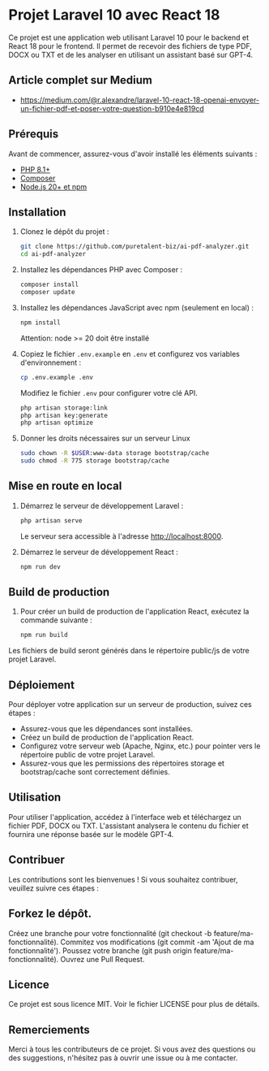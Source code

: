 # Projet Laravel 10 avec React 18

Ce projet est une application web utilisant Laravel 10 pour le backend et React 18 pour le frontend. Il permet de recevoir des fichiers de type PDF, DOCX ou TXT et de les analyser en utilisant un assistant basé sur GPT-4.

## Article complet sur Medium
- <a href="https://medium.com/@r.alexandre/laravel-10-react-18-openai-envoyer-un-fichier-pdf-et-poser-votre-question-b910e4e819cd" targe="_blank">https://medium.com/@r.alexandre/laravel-10-react-18-openai-envoyer-un-fichier-pdf-et-poser-votre-question-b910e4e819cd</a>

## Prérequis

Avant de commencer, assurez-vous d'avoir installé les éléments suivants :

- [PHP 8.1+](https://www.php.net/downloads)
- [Composer](https://getcomposer.org/download/)
- [Node.js 20+ et npm](https://nodejs.org/en/download/)

## Installation

1. Clonez le dépôt du projet :

    ```bash
    git clone https://github.com/puretalent-biz/ai-pdf-analyzer.git
    cd ai-pdf-analyzer
    ```

2. Installez les dépendances PHP avec Composer :

    ```bash
    composer install
    composer update
    ```

3. Installez les dépendances JavaScript avec npm (seulement en local) :

    ```bash
    npm install
    ```

    Attention: node >= 20 doit être installé

4. Copiez le fichier `.env.example` en `.env` et configurez vos variables d'environnement :

    ```bash
    cp .env.example .env
    ```

    Modifiez le fichier `.env` pour configurer votre clé API.

    ```bash
    php artisan storage:link
    php artisan key:generate
    php artisan optimize
    ```

5. Donner les droits nécessaires sur un serveur Linux

    ```bash
    sudo chown -R $USER:www-data storage bootstrap/cache
    sudo chmod -R 775 storage bootstrap/cache
    ```


## Mise en route en local

1. Démarrez le serveur de développement Laravel :

    ```bash
    php artisan serve
    ```

    Le serveur sera accessible à l'adresse [http://localhost:8000](http://localhost:8000).

2. Démarrez le serveur de développement React :

    ```bash
    npm run dev
    ```

## Build de production

1. Pour créer un build de production de l'application React, exécutez la commande suivante :

    ```bash
    npm run build
    ```

Les fichiers de build seront générés dans le répertoire public/js de votre projet Laravel.

##  Déploiement
Pour déployer votre application sur un serveur de production, suivez ces étapes :

- Assurez-vous que les dépendances sont installées.
- Créez un build de production de l'application React.
- Configurez votre serveur web (Apache, Nginx, etc.) pour pointer vers le répertoire public de votre projet Laravel.
- Assurez-vous que les permissions des répertoires storage et bootstrap/cache sont correctement définies.

## Utilisation
Pour utiliser l'application, accédez à l'interface web et téléchargez un fichier PDF, DOCX ou TXT. L'assistant analysera le contenu du fichier et fournira une réponse basée sur le modèle GPT-4.

## Contribuer
Les contributions sont les bienvenues ! Si vous souhaitez contribuer, veuillez suivre ces étapes :

## Forkez le dépôt.
Créez une branche pour votre fonctionnalité (git checkout -b feature/ma-fonctionnalité).
Commitez vos modifications (git commit -am 'Ajout de ma fonctionnalité').
Poussez votre branche (git push origin feature/ma-fonctionnalité).
Ouvrez une Pull Request.

## Licence
Ce projet est sous licence MIT. Voir le fichier LICENSE pour plus de détails.

## Remerciements
Merci à tous les contributeurs de ce projet. Si vous avez des questions ou des suggestions, n'hésitez pas à ouvrir une issue ou à me contacter.